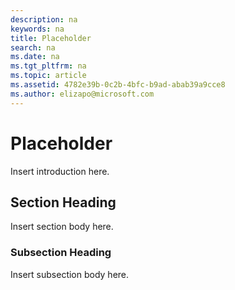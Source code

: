 ```yaml
---
description: na
keywords: na
title: Placeholder
search: na
ms.date: na
ms.tgt_pltfrm: na
ms.topic: article
ms.assetid: 4782e39b-0c2b-4bfc-b9ad-abab39a9cce8
ms.author: elizapo@microsoft.com
---
```

# Placeholder
Insert introduction here.

## Section Heading
Insert section body here.

### Subsection Heading
Insert subsection body here.

